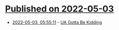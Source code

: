 # [Published on 2022-05-03](index.md)

* [2022-05-03, 05:55:11](https://news.ycombinator.com/item?id=31245118) - [UA Gotta Be Kidding](https://bkardell.com/blog/UAGottaBeKidding.html)
